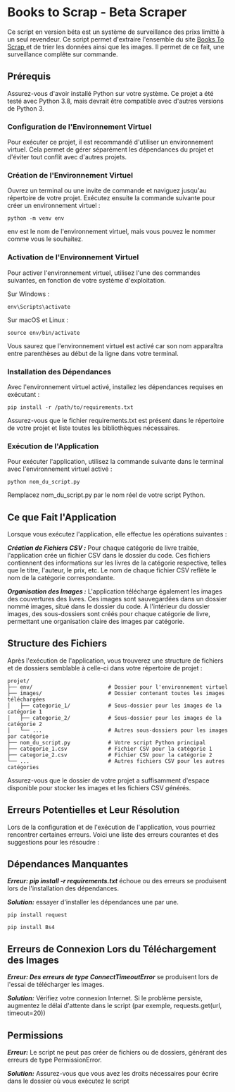 # Books to Scrap - Beta Scraper 

Ce script en version béta est un système de surveillance des prixs limitté à un seul revendeur. Ce script permet d'extraire l'ensemble du site [Books To Scrap ](https://books.toscrape.com/) et de trier les données ainsi que les images. Il permet de ce fait, une surveillance complête sur commande. 


## Prérequis
Assurez-vous d'avoir installé Python sur votre système. Ce projet a été testé avec Python 3.8, mais devrait être compatible avec d'autres versions de Python 3.

### Configuration de l'Environnement Virtuel
Pour exécuter ce projet, il est recommandé d'utiliser un environnement virtuel. Cela permet de gérer séparément les dépendances du projet et d'éviter tout conflit avec d'autres projets.

###  Création de l'Environnement Virtuel
Ouvrez un terminal ou une invite de commande et naviguez jusqu'au répertoire de votre projet. Exécutez ensuite la commande suivante pour créer un environnement virtuel :

`python -m venv env`

env est le nom de l'environnement virtuel, mais vous pouvez le nommer comme vous le souhaitez.

### Activation de l'Environnement Virtuel
Pour activer l'environnement virtuel, utilisez l'une des commandes suivantes, en fonction de votre système d'exploitation.

Sur Windows :

`env\Scripts\activate`

Sur macOS et Linux :

`source env/bin/activate`

Vous saurez que l'environnement virtuel est activé car son nom apparaîtra entre parenthèses au début de la ligne dans votre terminal.

### Installation des Dépendances
Avec l'environnement virtuel activé, installez les dépendances requises en exécutant :

`pip install -r /path/to/requirements.txt`

Assurez-vous que le fichier requirements.txt est présent dans le répertoire de votre projet et liste toutes les bibliothèques nécessaires.

### 

### Exécution de l'Application
Pour exécuter l'application, utilisez la commande suivante dans le terminal avec l'environnement virtuel activé :

`python nom_du_script.py`

Remplacez nom_du_script.py par le nom réel de votre script Python.

## Ce que Fait l'Application

Lorsque vous exécutez l'application, elle effectue les opérations suivantes :

***Création de Fichiers CSV :*** Pour chaque catégorie de livre traitée, l'application crée un fichier CSV dans le dossier du code. Ces fichiers contiennent des informations sur les livres de la catégorie respective, telles que le titre, l'auteur, le prix, etc. Le nom de chaque fichier CSV reflète le nom de la catégorie correspondante.

***Organisation des Images :*** L'application télécharge également les images des couvertures des livres. Ces images sont sauvegardées dans un dossier nommé images, situé dans le dossier du code. À l'intérieur du dossier images, des sous-dossiers sont créés pour chaque catégorie de livre, permettant une organisation claire des images par catégorie.

## Structure des Fichiers

Après l'exécution de l'application, vous trouverez une structure de fichiers et de dossiers semblable à celle-ci dans votre répertoire de projet :

```
projet/
├── env/                        # Dossier pour l'environnement virtuel
├── images/                     # Dossier contenant toutes les images téléchargées
│   ├── categorie_1/            # Sous-dossier pour les images de la catégorie 1
│   ├── categorie_2/            # Sous-dossier pour les images de la catégorie 2
│   └── ...                     # Autres sous-dossiers pour les images par catégorie
├── nom_du_script.py            # Votre script Python principal
├── categorie_1.csv             # Fichier CSV pour la catégorie 1
├── categorie_2.csv             # Fichier CSV pour la catégorie 2
└── ...                         # Autres fichiers CSV pour les autres catégories
```

Assurez-vous que le dossier de votre projet a suffisamment d'espace disponible pour stocker les images et les fichiers CSV générés.

## Erreurs Potentielles et Leur Résolution

Lors de la configuration et de l'exécution de l'application, vous pourriez rencontrer certaines erreurs. Voici une liste des erreurs courantes et des suggestions pour les résoudre :

## Dépendances Manquantes

***Erreur: pip install -r requirements.txt*** échoue ou des erreurs se produisent lors de l'installation des dépendances.

***Solution:*** essayer d'installer les dépendances une par une. 

`pip install request`

`pip install Bs4`

## Erreurs de Connexion Lors du Téléchargement des Images

***Erreur: Des erreurs de type ConnectTimeoutError*** se produisent lors de l'essai de télécharger les images.

***Solution:*** Vérifiez votre connexion Internet. Si le problème persiste, augmentez le délai d'attente dans le script (par exemple, requests.get(url, timeout=20))

## Permissions 

***Erreur:*** Le script ne peut pas créer de fichiers ou de dossiers, générant des erreurs de type PermissionError.

***Solution:*** Assurez-vous que vous avez les droits nécessaires pour écrire dans le dossier où vous exécutez le script




